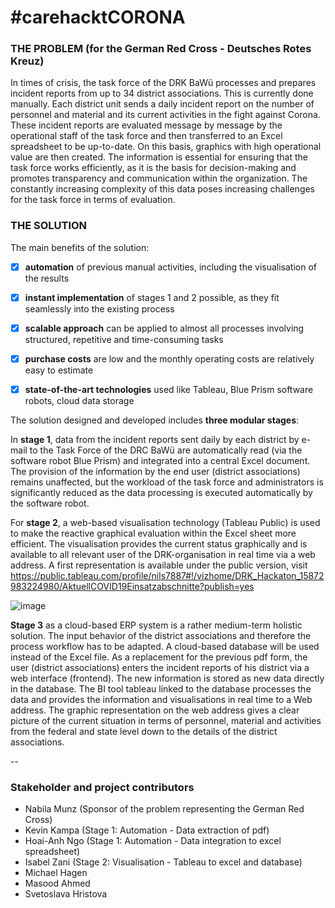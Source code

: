 # #carehacktCORONA

### THE PROBLEM (for the German Red Cross - Deutsches Rotes Kreuz)

In times of crisis, the task force of the DRK BaWü processes and prepares incident reports from up to 34 district associations. This is currently done manually. Each district unit sends a daily incident report on the number of personnel and material and its current activities in the fight against Corona. These incident reports are evaluated message by message by the operational staff of the task force and then transferred to an Excel spreadsheet to be up-to-date. On this basis, graphics with high operational value are then created. The information is essential for ensuring that the task force works efficiently, as it is the basis for decision-making and promotes transparency and communication within the organization. The constantly increasing complexity of this data poses increasing challenges for the task force in terms of evaluation.

### THE SOLUTION 

The main benefits of the solution:

- [x] **automation** of previous manual activities, including the visualisation of the results
- [x] **instant implementation** of stages 1 and 2 possible, as they fit seamlessly into the existing process 
- [x] **scalable approach** can be applied to almost all processes involving structured, repetitive and time-consuming tasks
- [x] **purchase costs** are low and the monthly operating costs are relatively easy to estimate
- [x] **state-of-the-art technologies** used like Tableau, Blue Prism software robots, cloud data storage



The solution designed and developed includes **three modular stages**: 

In **stage 1**, data from the incident reports sent daily by each district by e-mail to the Task Force of the DRC BaWü are automatically read (via the software robot Blue Prism) and integrated into a central Excel document. The provision of the information by the end user (district associations) remains unaffected, but the workload of the task force and administrators is significantly reduced as the data processing is executed automatically by the software robot.

For **stage 2**, a web-based visualisation technology (Tableau Public) is used to make the reactive graphical evaluation within the Excel sheet more efficient. The visualisation provides the current status graphically and is available to all relevant user of the DRK-organisation in real time via a web address. A first representation is available under the public version, visit https://public.tableau.com/profile/nils7887#!/vizhome/DRK_Hackaton_15872983224980/AktuellCOVID19Einsatzabschnitte?publish=yes

![image](https://user-images.githubusercontent.com/48921737/79688013-6eb90a00-824b-11ea-9ddd-8c7c9f29112b.png) 

**Stage 3** as a cloud-based ERP system is a rather medium-term holistic solution. The input behavior of the district associations and therefore the process workflow has to be adapted. A cloud-based database will be used instead of the Excel file. As a replacement for the previous pdf form, the user (district associations) enters the incident reports of his district via a web interface (frontend). The new information is stored as new data directly in the database. The BI tool tableau linked to the database processes the data and provides the information and visualisations in real time to a Web address. The graphic representation on the web address gives a clear picture of the current situation in terms of personnel, material and activities from the federal and state level down to the details of the district associations. 

--

### Stakeholder and project contributors

- Nabila Munz   (Sponsor of the problem representing the German Red Cross)
- Kevin Kampa   (Stage 1: Automation - Data extraction of pdf)
- Hoai-Anh Ngo  (Stage 1: Automation - Data integration to excel spreadsheet)
- Isabel Zani   (Stage 2: Visualisation - Tableau to excel and database)
- Michael Hagen
- Masood Ahmed 
- Svetoslava Hristova
